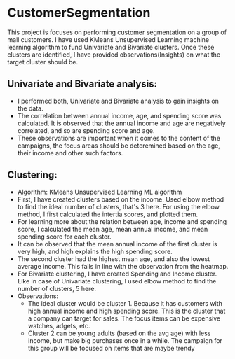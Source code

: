 # CustomerSegmentation
This project is focuses on performing customer segmentation on a group of mall customers. I have used KMeans Unsupervised Learning machine learning algorithm to fund Univariate and Bivariate clusters. Once these clusters are identified, I have provided observations(Insights) on what the target cluster should be.
## Univariate and Bivariate analysis:
- I performed both, Univariate and Bivariate analysis to gain insights on the data.
- The correlation between annual income, age, and spending score was calculated. It is observed that the annual income and age are negatively correlated, and so are spending score and age.
- These observations are important when it comes to the content of the campaigns, the focus areas should be deteremined based on the age, their income and other such factors.
## Clustering:
- Algorithm: KMeans Unsupervised Learning ML algorithm
- First, I have created clusters based on the income.
Used elbow method to find the ideal number of clusters, that's 3 here.
For using the elbow method, I first calculated the intertia scores, and plotted them.
- For learning more about the relation between age, income and spending score, I calculated the mean age, mean annual income, and mean spending score for each cluster. 
- It can be observed that the mean annual income of the first cluster is very high, and high explains the high spending score.
- The second cluster had the highest mean age, and also the lowest average income. This falls in line with the observation from the heatmap.
- For Bivariate clustering, I have created Spending and Income cluster. Like in case of Univariate clustering, I used elbow method to find the number of clusters, 5 here.
- Observations:
  - The ideal cluster would be cluster 1. Because it has customers with high annual income and high spending score. This is the cluster that a company can target for sales. The focus items can be expensive watches, adgets, etc.
  - Cluster 2 can be young adults (based on the avg age) with less income, but make big purchases once in a while. The campaign for this group will be focused on items that are maybe trendy 
